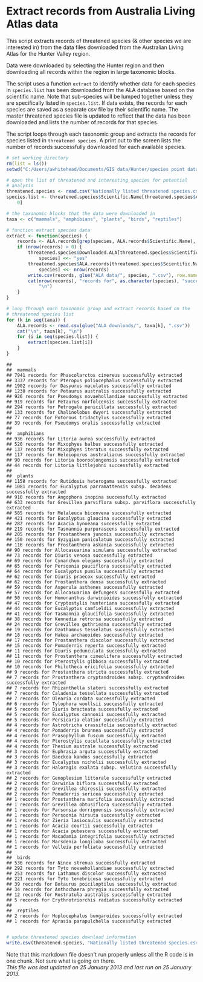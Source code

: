 Extract records from Australia Living Atlas data
========================================================
This script extracts records of threatened species (& other species we are interested in) from the data files downloaded from the Australian Living Atlas for the Hunter Valley region. 

Data were downloaded by selecting the Hunter region and then downloading all records within the region in large taxonomic blocks.  
 
The script uses a function `extract` to identify whether data for each species in `species.list` has been downloaded from the ALA database based on the scientific name.  Note that sub-species will be lumped together unless they are specifically listed in `species.list`. If data exists, the records for each species are saved as a separate csv file by their scientific name.  The master threatened species file is updated to reflect that the data has been downloaded and lists the number of records for that species.  

The script loops through each taxonomic group and extracts the records for species listed in `threatened species`.  A print out to the screen lists the number of records successfully downloaded for each available species.


```r
# set working directory
rm(list = ls())
setwd("C:/Users/awhitehead/Documents/GIS data/Hunter/species point data")

# open the list of threatened and interesting species for potential
# analysis
threatened.species <- read.csv("Nationally listed threatened species.csv")
species.list <- threatened.species$Scientific.Name[threatened.species$ALA.records > 
    0]

# the taxanomic blocks that the data were downloaded in
taxa <- c("mammals", "amphibians", "plants", "birds", "reptiles")

# function extract species data
extract <- function(species) {
    records <- ALA.records[grep(species, ALA.records$Scientific.Name), ]
    if (nrow(records) > 0) {
        threatened.species$Downloaded.ALA[threatened.species$Scientific.Name == 
            species] <<- "yes"
        threatened.species$ALA.records[threatened.species$Scientific.Name == 
            species] <<- nrow(records)
        write.csv(records, glue("ALA data/", species, ".csv"), row.names = FALSE)
        cat(nrow(records), "records for", as.character(species), "successfully extracted", 
            "\n")
    }
}

# loop through each taxonomic group and extract records based on the
# threatened species list
for (k in seq(taxa)) {
    ALA.records <- read.csv(glue("ALA downloads/", taxa[k], ".csv"))
    cat("\n", taxa[k], "\n")
    for (i in seq(species.list)) {
        extract(species.list[i])
    }
}
```

```
## 
##  mammals 
## 7941 records for Phascolarctos cinereus successfully extracted 
## 3337 records for Pteropus poliocephalus successfully extracted 
## 1902 records for Dasyurus maculatus successfully extracted 
## 1230 records for Petaurus australis successfully extracted 
## 926 records for Pseudomys novaehollandiae successfully extracted 
## 919 records for Petaurus norfolcensis successfully extracted 
## 294 records for Petrogale penicillata successfully extracted 
## 133 records for Chalinolobus dwyeri successfully extracted 
## 77 records for Potorous tridactylus successfully extracted 
## 39 records for Pseudomys oralis successfully extracted 
## 
##  amphibians 
## 936 records for Litoria aurea successfully extracted 
## 520 records for Mixophyes balbus successfully extracted 
## 137 records for Mixophyes iteratus successfully extracted 
## 117 records for Heleioporus australiacus successfully extracted 
## 90 records for Litoria booroolongensis successfully extracted 
## 44 records for Litoria littlejohni successfully extracted 
## 
##  plants 
## 1158 records for Rutidosis heterogama successfully extracted 
## 1081 records for Eucalyptus parramattensis subsp. decadens successfully extracted 
## 910 records for Angophora inopina successfully extracted 
## 633 records for Grevillea parviflora subsp. parviflora successfully extracted 
## 585 records for Melaleuca biconvexa successfully extracted 
## 421 records for Eucalyptus glaucina successfully extracted 
## 282 records for Acacia bynoeana successfully extracted 
## 219 records for Tasmannia purpurascens successfully extracted 
## 205 records for Prostanthera junonis successfully extracted 
## 150 records for Syzygium paniculatum successfully extracted 
## 116 records for Prostanthera askania successfully extracted 
## 90 records for Allocasuarina simulans successfully extracted 
## 73 records for Diuris venosa successfully extracted 
## 69 records for Cynanchum elegans successfully extracted 
## 65 records for Persoonia pauciflora successfully extracted 
## 64 records for Eucalyptus pumila successfully extracted 
## 62 records for Diuris praecox successfully extracted 
## 62 records for Prostanthera densa successfully extracted 
## 59 records for Asperula asthenes successfully extracted 
## 57 records for Allocasuarina defungens successfully extracted 
## 50 records for Homoranthus darwinioides successfully extracted 
## 47 records for Cryptostylis hunteriana successfully extracted 
## 44 records for Eucalyptus camfieldii successfully extracted 
## 41 records for Tasmannia glaucifolia successfully extracted 
## 38 records for Kennedia retrorsa successfully extracted 
## 24 records for Grevillea guthrieana successfully extracted 
## 19 records for Ozothamnus tesselatus successfully extracted 
## 18 records for Hakea archaeoides successfully extracted 
## 17 records for Prostanthera discolor successfully extracted 
## 15 records for Pomaderris reperta successfully extracted 
## 11 records for Diuris pedunculata successfully extracted 
## 11 records for Prostanthera cineolifera successfully extracted 
## 10 records for Pterostylis gibbosa successfully extracted 
## 10 records for Philotheca ericifolia successfully extracted 
## 9 records for Prostanthera stricta successfully extracted 
## 7 records for Prostanthera cryptandroides subsp. cryptandroides successfully extracted 
## 7 records for Rhizanthella slateri successfully extracted 
## 7 records for Caladenia tessellata successfully extracted 
## 7 records for Olearia cordata successfully extracted 
## 6 records for Tylophora woollsii successfully extracted 
## 5 records for Diuris bracteata successfully extracted 
## 5 records for Eucalyptus cannonii successfully extracted 
## 5 records for Persicaria elatior successfully extracted 
## 4 records for Astrotricha crassifolia successfully extracted 
## 4 records for Pomaderris brunnea successfully extracted 
## 4 records for Prasophyllum fuscum successfully extracted 
## 4 records for Pterostylis cucullata successfully extracted 
## 4 records for Thesium australe successfully extracted 
## 3 records for Euphrasia arguta successfully extracted 
## 3 records for Baeckea kandos successfully extracted 
## 3 records for Eucalyptus nicholii successfully extracted 
## 3 records for Haloragis exalata subsp. velutina successfully extracted 
## 2 records for Genoplesium littorale successfully extracted 
## 2 records for Darwinia biflora successfully extracted 
## 2 records for Grevillea shiressii successfully extracted 
## 2 records for Pomaderris sericea successfully extracted 
## 1 records for Prostanthera marifolia successfully extracted 
## 1 records for Grevillea obtusiflora successfully extracted 
## 1 records for Parsonsia dorrigoensis successfully extracted 
## 1 records for Persoonia hirsuta successfully extracted 
## 1 records for Zieria lasiocaulis successfully extracted 
## 1 records for Acacia courtii successfully extracted 
## 1 records for Acacia pubescens successfully extracted 
## 1 records for Macadamia integrifolia successfully extracted 
## 1 records for Marsdenia longiloba successfully extracted 
## 1 records for Velleia perfoliata successfully extracted 
## 
##  birds 
## 536 records for Ninox strenua successfully extracted 
## 292 records for Tyto novaehollandiae successfully extracted 
## 253 records for Lathamus discolor successfully extracted 
## 221 records for Tyto tenebricosa successfully extracted 
## 39 records for Botaurus poiciloptilus successfully extracted 
## 34 records for Anthochaera phrygia successfully extracted 
## 12 records for Rostratula australis successfully extracted 
## 5 records for Erythrotriorchis radiatus successfully extracted 
## 
##  reptiles 
## 2 records for Hoplocephalus bungaroides successfully extracted 
## 1 records for Aprasia parapulchella successfully extracted
```

```r

# update threatened species download information
write.csv(threatened.species, "Nationally listed threatened species.csv", row.names = FALSE)
```


Note that this markdown file doesn't run properly unless all the R code is in one chunk.  Not sure what is going on there.  
*This file was last updated on 25 January 2013 and last run on 25 January 2013.*
